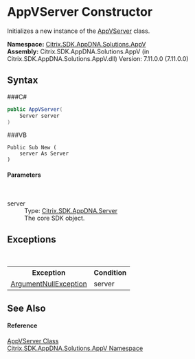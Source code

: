 # AppVServer Constructor 
 

Initializes a new instance of the <a href="T_Citrix_SDK_AppDNA_Solutions_AppV_AppVServer">AppVServer</a> class.

**Namespace:**&nbsp;<a href="N_Citrix_SDK_AppDNA_Solutions_AppV">Citrix.SDK.AppDNA.Solutions.AppV</a><br />**Assembly:**&nbsp;Citrix.SDK.AppDNA.Solutions.AppV (in Citrix.SDK.AppDNA.Solutions.AppV.dll) Version: 7.11.0.0 (7.11.0.0)

## Syntax

###C#
```csharp
public AppVServer(
	Server server
)
```

###VB
```vbnet
Public Sub New ( 
	server As Server
)
```


#### Parameters
&nbsp;<dl><dt>server</dt><dd>Type: <a href="T_Citrix_SDK_AppDNA_Server">Citrix.SDK.AppDNA.Server</a><br />The core SDK object.</dd></dl>

## Exceptions
&nbsp;<table><tr><th>Exception</th><th>Condition</th></tr><tr><td><a href="http://msdn2.microsoft.com/en-us/library/27426hcy" target="_blank">ArgumentNullException</a></td><td>server</td></tr></table>

## See Also


#### Reference
<a href="T_Citrix_SDK_AppDNA_Solutions_AppV_AppVServer">AppVServer Class</a><br /><a href="N_Citrix_SDK_AppDNA_Solutions_AppV">Citrix.SDK.AppDNA.Solutions.AppV Namespace</a><br />